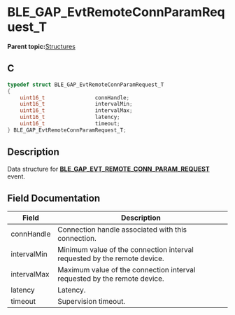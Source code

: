 # BLE\_GAP\_EvtRemoteConnParamRequest\_T

**Parent topic:**[Structures](GUID-A15AC144-CD72-427A-B096-33FC1E7FEA88.md)

## C

```c
typedef struct BLE_GAP_EvtRemoteConnParamRequest_T
{
    uint16_t                connHandle;
    uint16_t                intervalMin;
    uint16_t                intervalMax;
    uint16_t                latency;
    uint16_t                timeout;
} BLE_GAP_EvtRemoteConnParamRequest_T;
```

## Description

Data structure for **[BLE\_GAP\_EVT\_REMOTE\_CONN\_PARAM\_REQUEST](GUID-085D2B3E-E5DB-4072-8916-29201399538E.md)** event.

## Field Documentation

|Field|Description|
|-----|-----------|
|connHandle|Connection handle associated with this connection.|
|intervalMin|Minimum value of the connection interval requested by the remote device.|
|intervalMax|Maximum value of the connection interval requested by the remote device.|
|latency|Latency.|
|timeout|Supervision timeout.|

